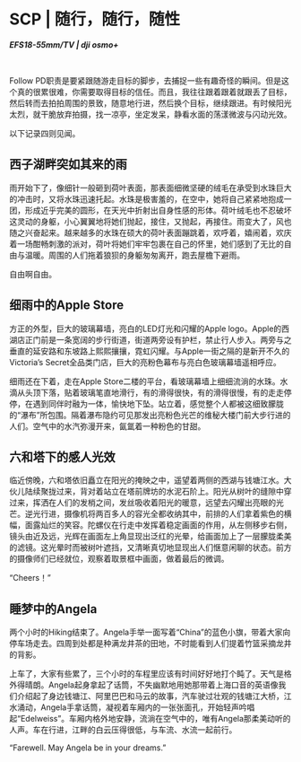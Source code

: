 # SCP | 随行，随行，随性




***EFS18-55mm/TV | dji osmo+***

</br>



Follow PD职责是要紧跟随游走目标的脚步，去捕捉一些有趣奇怪的瞬间。但是这个真的很累很难，你需要取得目标的信任。而且，我往往跟着跟着就跟丢了目标，然后转而去拍拍周围的景致，随意地行进，然后换个目标，继续跟进。有时候阳光太烈，就干脆放弃拍摄，找一凉亭，坐定发呆，静看水面的荡漾微波与闪动光效。



以下记录四则见闻。



## 西子湖畔突如其来的雨

雨开始下了，像细针一般砸到荷叶表面，那表面细微坚硬的绒毛在承受到水珠巨大的冲击时，又将水珠迅速托起。水珠是极害羞的，在空中，她将自己紧紧地抱成一团，形成近乎完美的圆形，在天光中折射出自身性感的形体。荷叶绒毛也不忍破坏这灵动的身躯，小心翼翼地将她们抛起，接住，又抛起，再接住。雨变大了，风也随之兴奋起来。越来越多的水珠在硕大的荷叶表面蹦跳着，欢呼着，嬉闹着，欢庆着一场酣畅刺激的派对，荷叶将她们牢牢包裹在自己的怀里，她们感到了无比的自由与温暖。周围的人们拖着狼狈的身躯匆匆离开，跑去屋檐下避雨。



自由啊自由。



## 细雨中的Apple Store

方正的外型，巨大的玻璃幕墙，亮白的LED灯光和闪耀的Apple logo。Apple的西湖店正门前是一条宽阔的步行街道，街道两旁设有护栏，禁止行人步入。两旁与之垂直的延安路和东坡路上熙熙攘攘，霓虹闪耀。与Apple一街之隔的是新开不久的Victoria’s Secret全品类门店，巨大的亮粉色幕布与亮白色玻璃幕墙遥相呼应。



细雨还在下着，走在Apple Store二楼的平台，看玻璃幕墙上细细流淌的水珠。水滴从头顶下落，贴着玻璃笔直地滑行，有的滑得很快，有的滑得很慢，有的走走停停，在遇到同伴时融为一体，愉快地下坠。站立着，感觉整个人都被这细致朦胧的“瀑布”所包围。隔着瀑布隐约可见那发出亮粉色光芒的维秘大楼门前大步行进的人们。空气中的水汽弥漫开来，氤氲着一种粉色的甘甜。



## 六和塔下的感人光效

临近傍晚，六和塔依旧矗立在阳光的掩映之中，遥望着两侧的西湖与钱塘江水。大伙儿陆续聚拢过来，背对着站立在塔前牌坊的水泥石阶上。阳光从树叶的缝隙中穿过来，挥洒在人们的发梢之间，发丝吸收着阳光的暖意，远望去闪耀出亮眼的光芒。逆光行进，摄像机将两百多人的容光全都收纳其中，前排的人们拿着紫色的横幅，面露灿烂的笑容。陀螺仪在行走中发挥着稳定画面的作用，从左侧移步右侧，镜头由近及远，光辉在画面左上角显现出泛红的光晕，给画面加上了一层朦胧柔美的滤镜。这光晕时而被树叶遮挡，又清晰真切地显现出人们惬意闲聊的状态。前方的摄像师们已经就位，观察着取景框中画面，做着最后的微调。



“Cheers！”



## 睡梦中的Angela

两个小时的Hiking结束了。Angela手举一面写着“China”的蓝色小旗，带着大家向停车场走去。四周到处都是种满龙井茶的田地，不时能看到人们提着竹篮采摘龙井的背影。



上车了，大家有些累了，三个小时的车程里应该有时间好好地打个盹了。天气是格外得晴朗。Angela起身拿起了话筒，不失幽默地用她那带着上海口音的英语像我们介绍起了身边钱塘江、阿里巴巴和马云的故事，汽车驶过壮观的钱塘江大桥，江水涌动，Angela手拿话筒，凝视着车厢内的一张张面孔，开始轻声吟唱起“Edelweiss”。车厢内格外地安静，流淌在空气中的，唯有Angela那柔美动听的人声。车在行进，江畔的白云压得很低，与车流、水流一起前行。



“Farewell. May Angela be in your dreams.”

